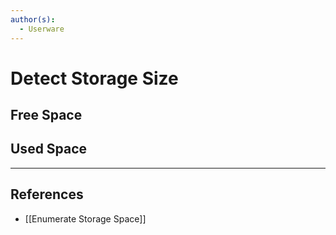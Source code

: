 ```yaml
---
author(s):
  - Userware
---
```

# Detect Storage Size

## Free Space

## Used Space

---
## References

- [[Enumerate Storage Space]]
